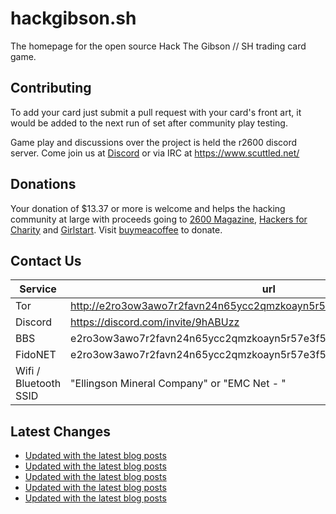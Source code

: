 # hackgibson.sh
The homepage for the open source Hack The Gibson // SH trading card game.


## Contributing

To add your card just submit a pull request with your card's front art, it would be added to the next run of set after community play testing.

Game play and discussions over the project is held the r2600 discord server. Come join us at [Discord](https://discord.com/invite/9hABUzz) or via IRC at https://www.scuttled.net/


## Donations

Your donation of $13.37 or more is welcome and helps the hacking community at large with proceeds going to [2600 Magazine](https://2600.com/), [Hackers for Charity](https://hackersforcharity.org) and [Girlstart](https://girlstart.org).  Visit [buymeacoffee](https://www.buymeacoffee.com/hackgibson.sh) to donate.


## Contact Us

Service | url
-|-
Tor | http://e2ro3ow3awo7r2favn24n65ycc2qmzkoayn5r57e3f56nvjwdcgg32ad.onion
Discord | https://discord.com/invite/9hABUzz
BBS | e2ro3ow3awo7r2favn24n65ycc2qmzkoayn5r57e3f56nvjwdcgg32ad.onion:23
FidoNET | e2ro3ow3awo7r2favn24n65ycc2qmzkoayn5r57e3f56nvjwdcgg32ad.onion:24554
Wifi / Bluetooth SSID | "Ellingson Mineral Company" or "EMC Net - <fidonet address>"

## Latest Changes
<!-- BLOG-POST-LIST:START -->
- [Updated with the latest blog posts](https://github.com/DFW2600/hackgibson.sh/commit/4daa6a6edc47cfb220245ba328fdf34abe19e5c9)
- [Updated with the latest blog posts](https://github.com/DFW2600/hackgibson.sh/commit/6af20ed4bcca04bd22b6c6db76ef75aeb17c70ad)
- [Updated with the latest blog posts](https://github.com/DFW2600/hackgibson.sh/commit/09bed9368f59a4b48c80052df6e3a98b6b67022a)
- [Updated with the latest blog posts](https://github.com/DFW2600/hackgibson.sh/commit/5ca23ed3cf05b145418e89d3b5fc9236d6e1e1c0)
- [Updated with the latest blog posts](https://github.com/DFW2600/hackgibson.sh/commit/4da55b650be5fce759ce0608487a073bc032d59b)
<!-- BLOG-POST-LIST:END -->
